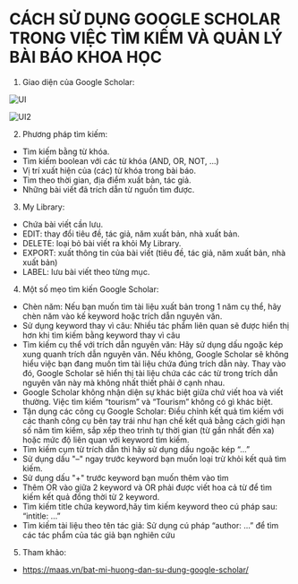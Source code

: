 # CÁCH SỬ DỤNG GOOGLE SCHOLAR TRONG VIỆC TÌM KIẾM VÀ QUẢN LÝ BÀI BÁO KHOA HỌC
1. Giao diện của Google Scholar:

![UI](https://maas.vn/wp-content/uploads/2020/06/N%C3%BAt-save-1.png)

![UI2](https://maas.vn/wp-content/uploads/2020/06/Th%C3%AAm-ti%C3%AAu-%C4%91%E1%BB%81-1.png)

2. Phương pháp tìm kiếm:
- Tìm kiếm bằng từ khóa.
- Tìm kiếm boolean với các từ khóa (AND, OR, NOT, ...)
- Vị trí xuất hiện của (các) từ khóa trong bài báo.
- Tìm theo thời gian, địa điểm xuất bản, tác giả.
- Những bài viết đã trích dẫn từ nguồn tìm được.
3. My Library:
- Chứa bài viết cần lưu.
- EDIT: thay đổi tiêu đề, tác giả, năm xuất bản, nhà xuất bản.
- DELETE: loại bỏ bài viết ra khỏi My Library.
- EXPORT: xuất thông tin của bài viết (tiêu đề, tác giả, năm xuất bản, nhà xuất bản)
- LABEL: lưu bài viết theo từng mục.
4. Một số mẹo tìm kiến Google Scholar:
- Chèn năm: Nếu bạn muốn tìm tài liệu xuất bản trong 1 năm cụ thể, hãy chèn năm vào kế keyword hoặc trích dẫn nguyên văn.
- Sử dụng keyword thay vì câu: Nhiều tác phẩm liên quan sẽ được hiển thị hơn khi tìm kiếm bằng keyword thay vì câu
- Tìm kiếm cụ thể với trích dẫn nguyên văn: Hãy sử dụng dấu ngoặc kép xung quanh trích dẫn nguyên văn. Nếu không, Google Scholar sẽ không hiểu việc bạn đang muốn tìm tài liệu chứa đúng trích dẫn này. Thay vào đó, Google Scholar sẽ hiển thị tài liệu chứa các các từ trong trích dẫn nguyên văn này mà không nhất thiết phải ở cạnh nhau.
- Google Scholar không nhận diện sự khác biệt giữa chứ viết hoa và viết thường. Việc tìm kiếm “tourism” và “Tourism” không có gì khác biệt.
- Tận dụng các công cụ Google Scholar: Điều chỉnh kết quả tìm kiếm với các thanh công cụ bên tay trái như hạn chế kết quả bằng cách giới hạn số năm tìm kiếm, sắp xếp theo trình tự thời gian (từ gần nhất đến xa) hoặc mức độ liên quan với keyword tìm kiếm.
- Tìm kiếm cụm từ trích dẫn thì hãy sử dụng dấu ngoặc kép “…”
- Sử dụng dấu "–" ngay trước keyword bạn muốn loại trừ khỏi kết quả tìm kiếm.
- Sử dụng dấu "+" trước keyword bạn muốn thêm vào tìm
- Thêm OR vào giữa 2 keyword và OR phải được viết hoa cả từ để tìm kiếm kết quả đồng thời từ 2 keyword.
- Tìm kiếm title chứa keyword,hãy tìm kiếm keyword theo cú pháp sau: “intitle: …”
- Tìm kiếm tài liệu theo tên tác giả: Sử dụng cú pháp “author: …” để tìm các tác phẩm của tác giả bạn nghiên cứu
5. Tham khảo:
- https://maas.vn/bat-mi-huong-dan-su-dung-google-scholar/
